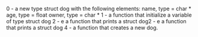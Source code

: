 0 - a new type struct dog with the following elements:
name, type = char *
age, type = float
owner, type = char *
1 -  a function that initialize a variable of type struct dog
2 - e a function that prints a struct dog2 - e a function that prints a struct dog
4 -  a function that creates a new dog.
